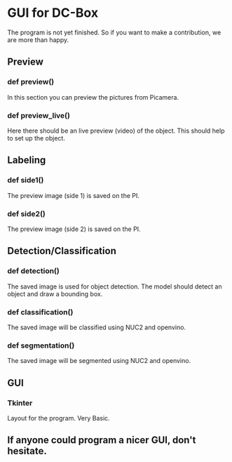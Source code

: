 # GUI for DC-Box
The program is not yet finished. So if you want to make a contribution, we are more than happy.

## Preview
### def preview()
In this section you can preview the pictures from Picamera.

### def preview_live()
Here there should be an live preview (video) of the object. This should help to set up the object.
## Labeling
### def side1()
The preview image (side 1) is saved on the PI.
### def side2()
The preview image (side 2) is saved on the PI.
## Detection/Classification
### def detection()
The saved image is used for object detection. The model should detect an object and draw a bounding box.

### def classification()
The saved image will be classified using NUC2 and openvino.

### def segmentation()
The saved image will be segmented using NUC2 and openvino.

## GUI
### Tkinter
Layout for the program.
Very Basic. 
## If anyone could program a nicer GUI, don't hesitate. 

